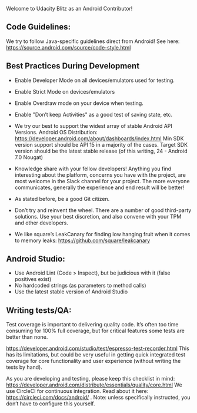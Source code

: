 Welcome to Udacity Blitz as an Android Contributor!
## Code Guidelines:

We try to follow Java-specific guidelines direct from Android!
See here: <https://source.android.com/source/code-style.html>

## Best Practices During Development
* Enable Developer Mode on all devices/emulators used for testing.

* Enable Strict Mode on devices/emulators

* Enable Overdraw mode on your device when testing.

* Enable "Don’t keep Activities" as a good test of saving state, etc.

* We try our best to support the widest array of stable Android API Versions.
Android OS Distribution: <https://developer.android.com/about/dashboards/index.html> Min SDK version support should be API 15 in a majority of the cases. Target SDK version should be the latest stable release (of this writing, 24 - Android 7.0 Nougat)
* Knowledge share with your fellow developers! Anything you find interesting about the platform, concerns you have with the project, are most welcome in the Slack channel for your project. The more everyone communicates, generally the experience and end result will be better!
* As stated before, be a good Git citizen.
* Don’t try and reinvent the wheel. There are a number of good third-party solutions. Use your best discretion, and also convene with your TPM and other developers.
* We like square’s LeakCanary for finding low hanging fruit when it comes to memory leaks: https://github.com/square/leakcanary

## Android Studio:
* Use Android Lint (Code > Inspect), but be judicious with it (false positives exist)
* No hardcoded strings (as parameters to method calls)
* Use the latest stable version of Android Studio

## Writing tests/QA:

Test coverage is important to delivering quality code. It’s often too time consuming for 100% full coverage, but for critical features some tests are better than none.

<https://developer.android.com/studio/test/espresso-test-recorder.html> This has its limitations, but could be very useful in getting quick integrated test coverage for core functionality and user experience (without writing the tests by hand).

As you are developing and testing, please keep this checklist in mind: <https://developer.android.com/distribute/essentials/quality/core.html>
We use CircleCI for continuous integration. Read about it here: <https://circleci.com/docs/android/> . Note: unless specifically instructed, you don’t have to configure this yourself.

